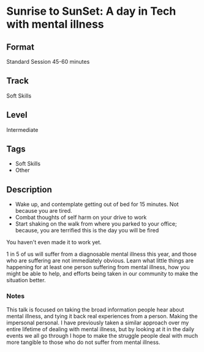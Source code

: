 # Sunrise to SunSet: A day in Tech with mental illness

## Format
Standard Session 45-60 minutes

## Track
Soft Skills

## Level
Intermediate

## Tags
- Soft Skills
- Other

## Description
- Wake up, and contemplate getting out of bed for 15 minutes. Not because you are tired.
- Combat thoughts of self harm on your drive to work
- Start shaking on the walk from where you parked to your office; because, you are terrified this is the day you will be fired

You haven't even made it to work yet.

1 in 5 of us will suffer from a diagnosable mental illness this year, and those who are suffering are not immediately obvious. Learn what little things are happening for at least one person suffering from mental illness, how you might be able to help, and efforts being taken in our community to make the situation better.

### Notes
This talk is focused on taking the broad information people hear about mental illness, and tying it back real experiences from a person. Making the impersonal personal. I have previously taken a similar approach over my entire lifetime of dealing with mental illness, but by looking at it in the daily events we all go through I hope to make the struggle people deal with much more tangible to those who do not suffer from mental illness.

